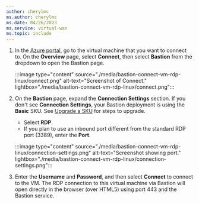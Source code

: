 ```yaml
---
author: cherylmc
ms.author: cherylmc
ms.date: 04/26/2023
ms.service: virtual-wan
ms.topic: include
---
```


1. In the [Azure portal](https://portal.azure.com), go to the virtual machine that you want to connect to. On the **Overview** page, select **Connect**, then select **Bastion** from the dropdown to open the Bastion page.

   :::image type="content" source="./media/bastion-connect-vm-rdp-linux/connect.png" alt-text="Screenshot of Connect." lightbox="./media/bastion-connect-vm-rdp-linux/connect.png":::

1. On the **Bastion** page, expand the **Connection Settings** section.    If you don't see **Connection Settings**, your Bastion deployment is using the **Basic** SKU. See [Upgrade a SKU](../articles/bastion/upgrade-sku.md) for steps to upgrade.

   * Select **RDP**. 
   * If you plan to use an inbound port different from the standard RDP port (3389), enter the **Port**. 

    :::image type="content" source="./media/bastion-connect-vm-rdp-linux/connection-settings.png" alt-text="Screenshot showing port." lightbox="./media/bastion-connect-vm-rdp-linux/connection-settings.png":::

1. Enter the **Username** and **Password**, and then select **Connect** to connect to the VM. The RDP connection to this virtual machine via Bastion will open directly in the browser (over HTML5) using port 443 and the Bastion service.